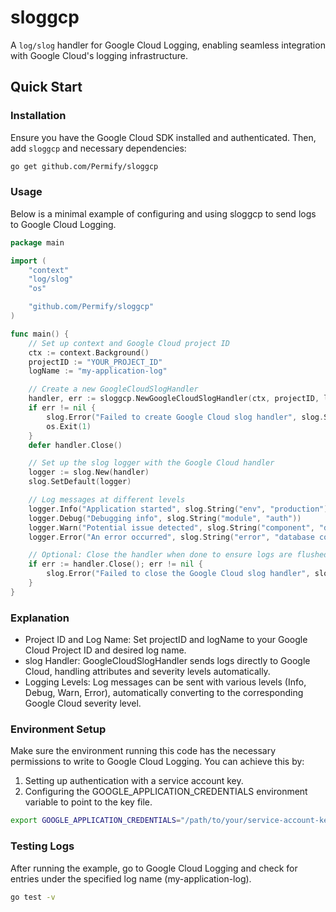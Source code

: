# sloggcp

A `log/slog` handler for Google Cloud Logging, enabling seamless integration with Google Cloud's logging infrastructure.

## Quick Start

### Installation

Ensure you have the Google Cloud SDK installed and authenticated. Then, add `sloggcp` and necessary dependencies:

```bash
go get github.com/Permify/sloggcp
```

### Usage
Below is a minimal example of configuring and using sloggcp to send logs to Google Cloud Logging.

```go
package main

import (
	"context"
	"log/slog"
	"os"

	"github.com/Permify/sloggcp"
)

func main() {
	// Set up context and Google Cloud project ID
	ctx := context.Background()
	projectID := "YOUR_PROJECT_ID"
	logName := "my-application-log"

	// Create a new GoogleCloudSlogHandler
	handler, err := sloggcp.NewGoogleCloudSlogHandler(ctx, projectID, logName, slog.LevelInfo)
	if err != nil {
		slog.Error("Failed to create Google Cloud slog handler", slog.String("error", err.Error()))
		os.Exit(1)
	}
	defer handler.Close()

	// Set up the slog logger with the Google Cloud handler
	logger := slog.New(handler)
	slog.SetDefault(logger)

	// Log messages at different levels
	logger.Info("Application started", slog.String("env", "production"))
	logger.Debug("Debugging info", slog.String("module", "auth"))
	logger.Warn("Potential issue detected", slog.String("component", "database"))
	logger.Error("An error occurred", slog.String("error", "database connection failed"))

	// Optional: Close the handler when done to ensure logs are flushed
	if err := handler.Close(); err != nil {
		slog.Error("Failed to close the Google Cloud slog handler", slog.String("error", err.Error()))
	}
}
```
### Explanation

- Project ID and Log Name: Set projectID and logName to your Google Cloud Project ID and desired log name.
- slog Handler: GoogleCloudSlogHandler sends logs directly to Google Cloud, handling attributes and severity levels automatically.
- Logging Levels: Log messages can be sent with various levels (Info, Debug, Warn, Error), automatically converting to the corresponding Google Cloud severity level.

### Environment Setup

Make sure the environment running this code has the necessary permissions to write to Google Cloud Logging. You can achieve this by:

1. Setting up authentication with a service account key.
2. Configuring the GOOGLE_APPLICATION_CREDENTIALS environment variable to point to the key file.

```bash
export GOOGLE_APPLICATION_CREDENTIALS="/path/to/your/service-account-key.json"
```

### Testing Logs
After running the example, go to Google Cloud Logging and check for entries under the specified log name (my-application-log).
```bash
go test -v
```
